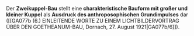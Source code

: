 
Der **Zweikuppel-Bau** stellt eine **charakteristische Bauform mit großer und kleiner Kuppel** als **Ausdruck des anthroposophischen Grundimpulses** dar ([[GA077b (6.) EINLEITENDE WORTE ZU EINEM LICHTBILDERVORTRAG ÜBER DEN GOETHEANUM-BAU, Dornach, 27. August 1921|GA077b/6]]).
